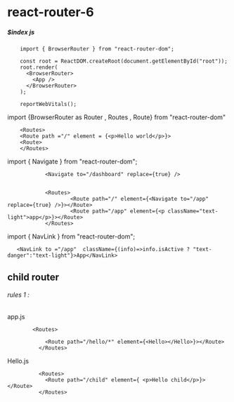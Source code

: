 # react-router-6

##### $index js 

        import { BrowserRouter } from "react-router-dom";

        const root = ReactDOM.createRoot(document.getElementById("root"));
        root.render(
          <BrowserRouter>
            <App />
          </BrowserRouter>
        );

        reportWebVitals();





import {BrowserRouter as Router , Routes , Route} from "react-router-dom"

       
        <Routes>
        <Route path ="/" element = {<p>Hello world</p>}>
        <Route>
        </Routes>

import { Navigate } from "react-router-dom";

                <Navigate to="/dashboard" replace={true} />


                <Routes>
                        <Route path="/" element={<Navigate to="/app" replace={true} />}></Route>
                        <Route path="/app" element={<p className="text-light">app</p>}></Route>
                </Routes>
   
   
   
   import { NavLink } from "react-router-dom";
             
                
       <NavLink to ="/app"  className={(info)=>info.isActive ? "text-danger":"text-light"}>App</NavLink>
  
  
  ## child router
  
 ######  rules 1 : 
  
  app.js 
  
            <Routes>
              
                <Route path="/hello/*" element={<Hello></Hello>}></Route>
              </Routes>
              
   Hello.js
   
              <Routes>
                <Route path="/child" element={ <p>Hello child</p>}></Route>
              </Routes>



       
